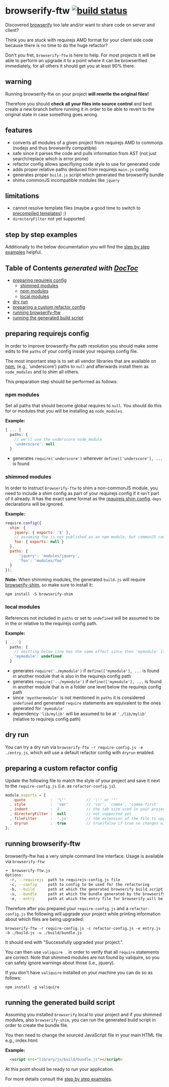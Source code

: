 # browserify-ftw [![build status](https://secure.travis-ci.org/thlorenz/browserify-ftw.png)](http://next.travis-ci.org/thlorenz/browserify-ftw)

Discovered [browserify](https://github.com/substack/node-browserify) too late and/or want to share code on server
and client?

Think you are stuck with requirejs AMD format for your client side code because there is no time to do the huge refactor?

Don't you fret, `browserify-ftw` is here to help. For most projects it will be able to perform an upgrade it to a point
where it can be browserified immediately, for all others it should get you at least 90% there.

## warning

Running browserify-ftw on your project **will rewrite the original files!**

Therefore you should **check all your files into source control** and best create a new branch before running it in order to be able to revert to the original state in case something goes wrong.

## features

- converts all modules of a given project from requirejs AMD to commonjs (nodejs and thus browserify compatible)
- safe since it parses the code and pulls information from AST (not just search/replace which is error prone)
- refactor config allows specifiying code style to use for generated code
- adds proper relative paths deduced from requirejs `main.js` config
- generates proper `build.js` script which generated the browserify bundle
- shims commonJS incompatible modules like `jquery`

## limitations

- cannot resolve template files (maybe a good time to switch to [precompiled
  templates](https://github.com/wycats/handlebars.js/#precompiling-templates)) ;)
- `directoryFilter` not yet supported

## step by step examples

Additionally to the below documentation you will find the [step by step
examples](https://github.com/thlorenz/browserify-ftw/tree/master/examples) helpful.

## **Table of Contents**  *generated with [DocToc](http://doctoc.herokuapp.com/)*

- [preparing requirejs config](#preparing-requirejs-config)
  - [shimmed modules](#shimmed-modules)
  - [npm modules](#npm-modules)
  - [local modules](#local-modules)
- [dry run](#dry-run)
- [preparing a custom refactor config](#preparing-a-custom-refactor-config)
- [running browserify-ftw](#running-browserify-ftw)
- [running the generated build script](#running-the-generated-build-script)

## preparing requirejs config

In order to improve browserify-ftw path resolution you should make some edits to the `paths` of your config inside your
requirejs config file.

The most important step is to set all vendor libraries that are available on [npm](https://npmjs.org/), (e.g.,
'underscore') paths to `null` and afterwards install them as `node_modules` and to shim all others.

This preparation step should be performed as follows:

### npm modules

Set all paths that should become global requires to `null`. You should do this for or modules that you will be
installing as `node_modules`.

**Example:**

```js
[ ... ]
  paths: {
    // we'll use the underscore node_module
    'underscore': null
  }
``` 

- generates `require('underscore')` wherever `define(['underscore'], ...` is found


### shimmed modules

In order to instruct `browserify-ftw` to shim a non-commonJS module, you need to include a shim config as part of your
requirejs config if it isn't part of it already. It has the exact same format as the [requirejs shim
config](http://requirejs.org/docs/api.html#config-shim). `deps` declarations will be ignored.

**Example:**

```js
require.config({ 
  shim: {
    jquery: { exports: '$' },
    // assuming foo is not published as an npm module, but commonJS compatible
    foo: { exports: null }
  },
  paths: {
      'jquery': 'modules/jquery',
      'foo': 'modules/foo'
  }
});
```

**Note:** When shimming modules, the generated `build.js` will require [browserify-shim](https://github.com/thlorenz/browserify-shim), 
so make sure to install it:

    npm install -S browserify-shim

### local modules

References not included in `paths` or set to `undefined` will be assumed to be in the or relative to the requirejs
config path.

**Example:**

```js
[ ... ]
  paths: {
    // omitting below line has the same effect since then 'mymodule' is undefined as well
    'mymodule': undefined
  }
``` 

- generates `require('./mymodule')` if `define(['mymodule'], ...` is found in another module that is also in the requirejs config path
- generates `require('../mymodule')` if `define(['mymodule'], ...` is found in another module that is in a folder one level below the requirejs config path
- since `'myothermodule'` is not mentioned in `paths` it is considered `undefined` and generated `require` statements are equivalent to the ones generated for `'mymodule'`
- dependency `'lib/mylib'` will be assumed to be at `'./lib/mylib'` (relative to requirejs config path)

## dry run

You can try a dry run via `browserify-ftw -r require-config.js -e ./entry.js`, which will use a default refactor config with
`dryrun` enabled.

## preparing a custom refactor config

Update the following file to match the style of your project and save it next to the `require-config.js` (i.e. as
`refactor-config.js`).

```js
module.exports = {
    quote           :  '\''         // '\'' or '"'
  , style           :  'var'        // 'var', 'comma', 'comma-first'
  , indent          :  2            // the tab size used in your project
  , directoryFilter :  null         // not supported yet
  , fileFilter      :  '.js'        // the extension of the file to upgrade
  , dryrun          :  true         // true|false if true no changes will be written to upgraded files
};
```

## running browserify-ftw

browserify-ftw has a very simple command line interface. Usage is available via `browserify-ftw`:

```sh
➜  browserify-ftw.js  
Options:
  -r, --requirejs  path to requirejs-config.js file                                             [required]
  -c, --config     path to config to be used for the refactoring                                [default: (built in refactor config)]
  -b, --build      path at which the generated browserify build script should be saved          [default: "./build.js"]
  -u, --bundle     path at which the bundle generated by the browserify build should be saved   [default: "./bundle.js"]
  -e, --entry      path at which the entry file for browserify will be located                  [required]
```

Therefore after you prepared your `require-config.js` and a `refactor-config.js` the following will upgrade your project
while printing information about which files are being upgraded:

    browserify-ftw -r require-config.js -c refactor-config.js -e entry.js -b ./build.js -u ./build/bundle.js

It should end with "Successfully upgraded your project.".

You can then use `valiquire .` in order to verify that all `require` statements are correct. Note that shimmed modules
are not found by valiquire, so you can safely ignore warnings about those (i.e., jquery).

If you don't have `valiquire` installed on your machine you can do so as follows:

    npm install -g valiquire

## running the generated build script

Assuming you installed `browserify` local to your project and if you shimmed modules, also `browserify-shim`, you can run the generated build
script in order to create the bundle file. 

You then need to change the sourced JavaScript file in your main HTML file e.g., index.html:

**Example:**

```html
  <script src="library/js/build/bundle.js"></script>
```

At this point should be ready to run your application.

For more details consult the [step by step examples](https://github.com/thlorenz/browserify-ftw/tree/master/examples).


